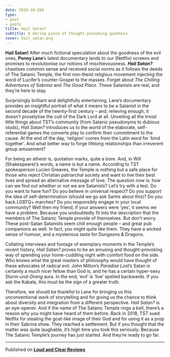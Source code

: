 ```yaml
---
date: 2019-10-204
type:
- post
- posts
title: Hail Satan?
subtitle: A daring piece of thought-provoking goodness
cover: hail_satan.png
---
```


**Hail Satan!** After much fictional speculation about the goodness of the evil ones, **Penny Lane**’s latest documentary lands to our (Netflix) screens and promises to revolutionise our notions of mischievousness. ***Hail Satan?*** chastises common sense and received social norms as it follows the deeds of The Satanic Temple, the first non-theist religious movement injecting the word of Lucifer’s counter-Gospel to the masses. Forget about *The Chilling Adventures of Sabrina* and *The Good Place*. These Satanists are real, and they’re here to stay.

Surprisingly brilliant and delightfully entertaining, Lane’s documentary provides an insightful portrait of what it means to be a Satanist in the second decade of the twenty-first century – and, relieving enough, it doesn’t proselytise the cult of the Dark Lord at all. Unveiling all the trivial little things about TST’s community (from Satanic pseudonyms to dubious studs), *Hail Satan?* introduces us to the world of the elaborate, self-referential games the converts play to confirm their commitment to the cause. At the end of the day, ‘religion’ comes from the Latin word for ‘bind together’. And what better way to forge lifelong relationships than irreverent group amusement?

For being an atheist is, quotation marks, quite a bore. And, in Will (Shakespeare)’s words, a name is but a name. According to TST spokesperson Lucien Greaves, the Temple is nothing but a safe place for those who reject Christian patriarchal society and want to live their best lives and spread an alternative message of love. The question now is: how can we find out whether or not we are Satanists?
Let’s try with a test. Do you want to have fun? Do you believe in universal respect? Do you support the idea of self-determination (should we go ask Sartre about this)? Do you back LGBTQ+ marches? Do you responsibly engage in your local community? Well then my friend, if your answers were ‘yes’, it seems we have a problem. Because you undoubtedly fit into the description that the members of The Satanic Temple provide of themselves. But don’t worry. These post-Satan Satanists seem chill enough people – and great pub companions as well. In fact, you might quite like them. They have a wicked sense of humour, and a mysterious taste for Dungeons & Dragons.

Collating interviews and footage of exemplary moments in the Temple’s recent history, *Hail Satan?* proves to be an amusing and thought-provoking way of spending your home-cuddling night with comfort food on the side. Who knows what the great masters of philosophy would have thought of these advocates of radical evil. John Milton’s *Paradise Lost*’s Satan is certainly a much nicer fellow than God is, and he has a certain hyper-sexy *Sturm-und-Drang* aura. In the end, ‘evil’ is ‘live’ spelled backwards. If you ask the Kabala, this must be the sign of a greater truth.

Therefore, we should be thankful to Lane for bringing us this unconventional work of storytelling and for giving us the chance to think about diversity and integration from a different perspective. *Hail Satan?* is an eye-opener. And if the name of The Satanic Temple rings a bell, there’s a reason why you might have heard of them before. Back in 2018, TST sued Netflix for stealing the goat-like image of their God and for using it as a prop in their Sabrina show. They reached a settlement. But if you thought that the matter was quite laughable, it’s high time you took this seriously. Because The Satanic Temple’s journey has just started. And they’re ready to go far.

---
Published on **[Loud and Clear Reviews](loudandclearreviews.com)** 
